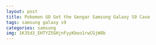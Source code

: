 ```yaml
---
layout: post
title: Pokemon GO Got the Gengar Samsung Galaxy S9 Case
tags: samsung galaxy s9
categories: samsung
img: 1K35d3_EHTYZ5GHjnFyyKboo1rwCGjW8b
---
```

